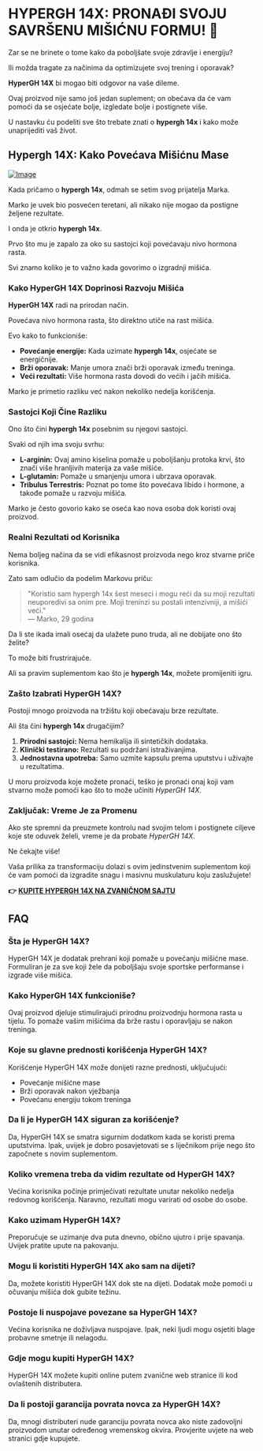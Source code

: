 # HYPERGH 14X: PRONAĐI SVOJU SAVRŠENU MIŠIĆNU FORMU! 💪

Zar se ne brinete o tome kako da poboljšate svoje zdravlje i energiju? 

Ili možda tragate za načinima da optimizujete svoj trening i oporavak? 

**HyperGH 14X** bi mogao biti odgovor na vaše dileme. 

Ovaj proizvod nije samo još jedan suplement; on obećava da će vam pomoći da se osjećate bolje, izgledate bolje i postignete više. 

U nastavku ću podeliti sve što trebate znati o **hypergh 14x** i kako može unaprijediti vaš život.

## Hypergh 14X: Kako Povećava Mišićnu Mase

[![Image](https://www2.sellhealth.com/111/hypergh14x_2_3.png)](https://gchaffi.com/K5mTYigY)

Kada pričamo o **hypergh 14x**, odmah se setim svog prijatelja Marka. 

Marko je uvek bio posvećen teretani, ali nikako nije mogao da postigne željene rezultate. 

I onda je otkrio **hypergh 14x**. 

Prvo što mu je zapalo za oko su sastojci koji povećavaju nivo hormona rasta. 

Svi znamo koliko je to važno kada govorimo o izgradnji mišića.

### Kako HyperGH 14X Doprinosi Razvoju Mišića

**HyperGH 14X** radi na prirodan način. 

Povećava nivo hormona rasta, što direktno utiče na rast mišića.

Evo kako to funkcioniše:

- **Povećanje energije:** Kada uzimate **hypergh 14x**, osjećate se energičnije.
- **Brži oporavak:** Manje umora znači brži oporavak između treninga.
- **Veći rezultati:** Više hormona rasta dovodi do većih i jačih mišića.

Marko je primetio razliku već nakon nekoliko nedelja korišćenja.

### Sastojci Koji Čine Razliku

Ono što čini **hypergh 14x** posebnim su njegovi sastojci.

Svaki od njih ima svoju svrhu:

- **L-arginin:** Ovaj amino kiselina pomaže u poboljšanju protoka krvi, što znači više hranljivih materija za vaše mišiće.
- **L-glutamin:** Pomaže u smanjenju umora i ubrzava oporavak.
- **Tribulus Terrestris:** Poznat po tome što povećava libido i hormone, a takođe pomaže u razvoju mišića.

Marko je često govorio kako se oseća kao nova osoba dok koristi ovaj proizvod.

### Realni Rezultati od Korisnika

Nema boljeg načina da se vidi efikasnost proizvoda nego kroz stvarne priče korisnika. 

Zato sam odlučio da podelim Markovu priču:

> "Koristio sam hypergh 14x šest meseci i mogu reći da su moji rezultati neuporedivi sa onim pre. 
> Moji treninzi su postali intenzivniji, a mišići veći."  
> — Marko, 29 godina

Da li ste ikada imali osećaj da ulažete puno truda, ali ne dobijate ono što želite? 

To može biti frustrirajuće. 

Ali sa pravim suplementom kao što je **hypergh 14x**, možete promijeniti igru.

### Zašto Izabrati HyperGH 14X?

Postoji mnogo proizvoda na tržištu koji obećavaju brze rezultate. 

Ali šta čini **hypergh 14x** drugačijim?

1. **Prirodni sastojci:** Nema hemikalija ili sintetičkih dodataka.
2. **Klinički testirano:** Rezultati su podržani istraživanjima.
3. **Jednostavna upotreba:** Samo uzmite kapsulu prema uputstvu i uživajte u rezultatima.

U moru proizvoda koje možete pronaći, teško je pronaći onaj koji vam stvarno može pomoći kao što to može učiniti *HyperGH 14X*.

### Zaključak: Vreme Je za Promenu

Ako ste spremni da preuzmete kontrolu nad svojim telom i postignete ciljeve koje ste oduvek želeli, vreme je da probate *HyperGH 14X*. 

Ne čekajte više!

Vaša prilika za transformaciju dolazi s ovim jedinstvenim suplementom koji će vam pomoći da izgradite snagu i masivnu muskulaturu koju zaslužujete!



**👉 [KUPITE HYPERGH 14X NA ZVANIČNOM SAJTU](https://gchaffi.com/K5mTYigY)**

## FAQ

### Šta je HyperGH 14X?
HyperGH 14X je dodatak prehrani koji pomaže u povećanju mišićne mase. Formuliran je za sve koji žele da poboljšaju svoje sportske performanse i izgrade više mišića.

### Kako HyperGH 14X funkcioniše?
Ovaj proizvod djeluje stimulirajući prirodnu proizvodnju hormona rasta u tijelu. To pomaže vašim mišićima da brže rastu i oporavljaju se nakon treninga.

### Koje su glavne prednosti korišćenja HyperGH 14X?
Korišćenje HyperGH 14X može donijeti razne prednosti, uključujući:
- Povećanje mišićne mase
- Brži oporavak nakon vježbanja
- Povećanu energiju tokom treninga

### Da li je HyperGH 14X siguran za korišćenje?
Da, HyperGH 14X se smatra sigurnim dodatkom kada se koristi prema uputstvima. Ipak, uvijek je dobro posavjetovati se s liječnikom prije nego što započnete s novim suplementom.

### Koliko vremena treba da vidim rezultate od HyperGH 14X?
Većina korisnika počinje primjećivati rezultate unutar nekoliko nedelja redovnog korišćenja. Naravno, rezultati mogu varirati od osobe do osobe.

### Kako uzimam HyperGH 14X?
Preporučuje se uzimanje dva puta dnevno, obično ujutro i prije spavanja. Uvijek pratite upute na pakovanju.

### Mogu li koristiti HyperGH 14X ako sam na dijeti?
Da, možete koristiti HyperGH 14X dok ste na dijeti. Dodatak može pomoći u očuvanju mišića dok gubite težinu.

### Postoje li nuspojave povezane sa HyperGH 14X?
Većina korisnika ne doživljava nuspojave. Ipak, neki ljudi mogu osjetiti blage probavne smetnje ili nelagodu.

### Gdje mogu kupiti HyperGH 14X?
HyperGH 14X možete kupiti online putem zvanične web stranice ili kod ovlaštenih distributera. 

### Da li postoji garancija povrata novca za HyperGH 14X?
Da, mnogi distributeri nude garanciju povrata novca ako niste zadovoljni proizvodom unutar određenog vremenskog okvira. Provjerite uvjete na web stranici gdje kupujete.